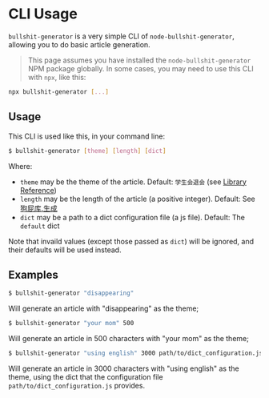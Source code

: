 # CLI Usage

`bullshit-generator` is a very simple CLI of `node-bullshit-generator`, allowing you to do basic article generation.

> This page assumes you have installed the `node-bullshit-generator` NPM package globally.
> In some cases, you may need to use this CLI with `npx`, like this:

```bash
npx bullshit-generator [...]
```

## Usage

This CLI is used like this, in your command line:

```bash
$ bullshit-generator [theme] [length] [dict]
```

Where:

-   `theme` may be the theme of the article.
    Default: `学生会退会` (see [Library Reference](libref.md))
-   `length` may be the length of the article (a positive integer).
    Default: See [狗屁库.生成](libref.md)
-   `dict` may be a path to a dict configuration file (a js file).
    Default: The `default` dict

Note that invaild values (except those passed as `dict`) will be ignored, and their defaults will be used instead.

## Examples

```bash
$ bullshit-generator "disappearing"
```

Will generate an article with "disappearing" as the theme;

```bash
$ bullshit-generator "your mom" 500
```

Will generate an article in 500 characters with "your mom" as the theme;

```bash
$ bullshit-generator "using english" 3000 path/to/dict_configuration.js
```

Will generate an article in 3000 characters with "using english" as the theme, using the dict that the configuration file `path/to/dict_configuration.js` provides.
